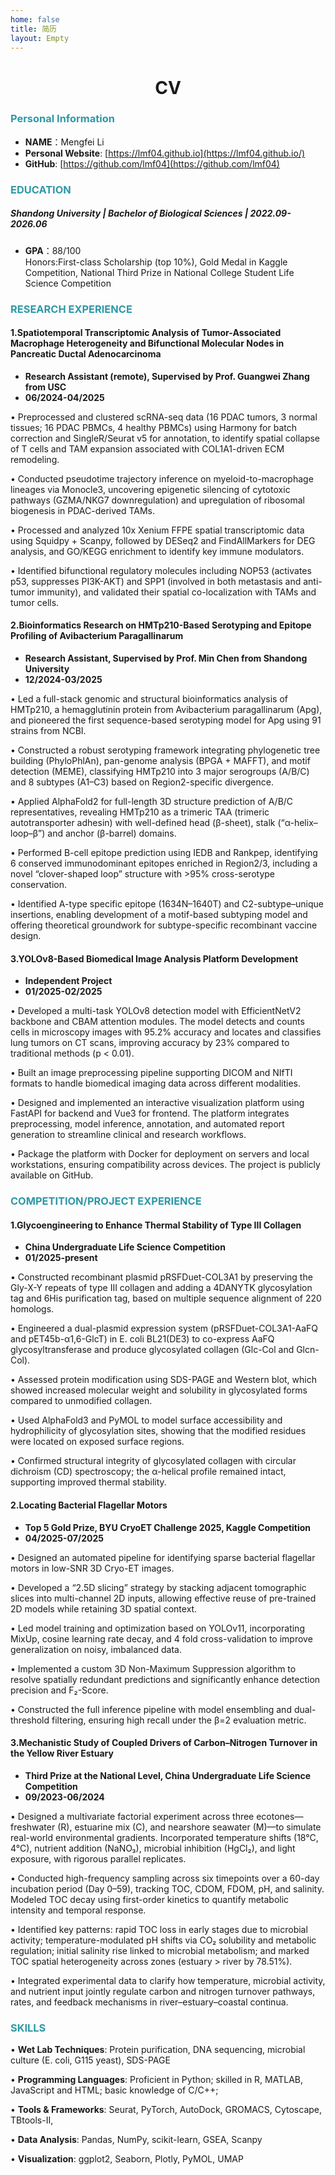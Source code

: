 ```yaml
---
home: false
title: 简历
layout: Empty
---
```


<div style="position:absolute;right:10px">
<Print></Print>
</div>

<h1 style="text-align: center;">CV</h1>

### <span style="color: #2e99a7ff;">**Personal Information**</span>
* **NAME**：Mengfei Li
* **Personal Website**: [https://lmf04.github.io](https://lmf04.github.io/)
* **GitHub**: [https://github.com/lmf04](https://github.com/lmf04)

### <span style="color: #2e99a7ff;">**EDUCATION**</span>
##### **Shandong University** | Bachelor of Biological Sciences | 2022.09-2026.06 <br>
 * **GPA**：88/100 <br>
Honors:First-class Scholarship (top 10%), Gold Medal in Kaggle Competition, National Third Prize in National College Student Life Science Competition


### <span style="color: #2e99a7ff;">**RESEARCH EXPERIENCE**</span>
#### 1.Spatiotemporal Transcriptomic Analysis of Tumor-Associated Macrophage Heterogeneity and Bifunctional Molecular Nodes in Pancreatic Ductal Adenocarcinoma 
* **Research Assistant (remote), Supervised by Prof. Guangwei Zhang from USC**
* **06/2024-04/2025** 
  
• Preprocessed and clustered scRNA-seq data (16 PDAC tumors, 3 normal tissues; 16 PDAC PBMCs, 4 healthy PBMCs) using Harmony for batch correction and SingleR/Seurat v5 for annotation, to identify spatial collapse of T cells and TAM expansion associated with COL1A1-driven ECM remodeling. 

• Conducted pseudotime trajectory inference on myeloid-to-macrophage lineages via Monocle3, uncovering epigenetic silencing of cytotoxic pathways (GZMA/NKG7 downregulation) and upregulation of ribosomal biogenesis in PDAC-derived TAMs. 

• Processed and analyzed 10x Xenium FFPE spatial transcriptomic data using Squidpy + Scanpy, followed by DESeq2 and FindAllMarkers for DEG analysis, and GO/KEGG enrichment to identify key immune modulators. 

• Identified bifunctional regulatory molecules including NOP53 (activates p53, suppresses PI3K-AKT) and SPP1 (involved in both metastasis and anti-tumor immunity), and validated their spatial co-localization with TAMs and tumor cells. 


#### 2.Bioinformatics Research on HMTp210-Based Serotyping and Epitope Profiling of Avibacterium Paragallinarum 
* **Research Assistant, Supervised by Prof. Min Chen from Shandong University**
* **12/2024-03/2025**
  
• Led a full-stack genomic and structural bioinformatics analysis of HMTp210, a hemagglutinin protein from Avibacterium paragallinarum (Apg), and pioneered the first sequence-based serotyping model for Apg using 91 strains from NCBI. 

• Constructed a robust serotyping framework integrating phylogenetic tree building (PhyloPhlAn), pan-genome analysis (BPGA + MAFFT), and motif detection (MEME), classifying HMTp210 into 3 major serogroups (A/B/C) and 8 subtypes (A1–C3) based on Region2-specific divergence. 

• Applied AlphaFold2 for full-length 3D structure prediction of A/B/C representatives, revealing HMTp210 as a trimeric TAA (trimeric autotransporter adhesin) with well-defined head (β-sheet), stalk (“α-helix–loop–β”) and anchor (β-barrel) domains. 

• Performed B-cell epitope prediction using IEDB and Rankpep, identifying 6 conserved immunodominant epitopes enriched in Region2/3, including a novel “clover-shaped loop” structure with >95% cross-serotype conservation. 

• Identified A-type specific epitope (1634N–1640T) and C2-subtype–unique insertions, enabling development of a motif-based subtyping model and offering theoretical groundwork for subtype-specific recombinant vaccine design. 

#### 3.YOLOv8-Based Biomedical Image Analysis Platform Development 
* **Independent Project**
* **01/2025-02/2025**
  
• Developed a multi-task YOLOv8 detection model with EfficientNetV2 backbone and CBAM attention modules. The model detects and counts cells in microscopy images with 95.2% accuracy and locates and classifies lung tumors on CT scans, improving accuracy by 23% compared to traditional methods (p < 0.01). 

• Built an image preprocessing pipeline supporting DICOM and NIfTI formats to handle biomedical imaging data across different modalities. 

• Designed and implemented an interactive visualization platform using FastAPI for backend and Vue3 for frontend. The platform integrates preprocessing, model inference, annotation, and automated report generation to streamline clinical and research workflows. 

• Package the platform with Docker for deployment on servers and local workstations, ensuring compatibility across devices. The project is publicly available on GitHub. 

### <span style="color: #2e99a7ff;">**COMPETITION/PROJECT EXPERIENCE**</span>                                                                          
#### 1.Glycoengineering to Enhance Thermal Stability of Type III Collagen 
* **China Undergraduate Life Science Competition**   
* **01/2025-present** 
  
• Constructed recombinant plasmid pRSFDuet-COL3A1 by preserving the Gly-X-Y repeats of type III collagen and adding a 4DANYTK glycosylation tag and 6His purification tag, based on multiple sequence alignment of 220 homologs. 

• Engineered a dual-plasmid expression system (pRSFDuet-COL3A1-AaFQ and pET45b-α1,6-GlcT) in E. coli BL21(DE3) to co-express AaFQ glycosyltransferase and produce glycosylated collagen (Glc-Col and Glcn-Col). 

• Assessed protein modification using SDS-PAGE and Western blot, which showed increased molecular weight and solubility in glycosylated forms compared to unmodified collagen. 

• Used AlphaFold3 and PyMOL to model surface accessibility and hydrophilicity of glycosylation sites, showing that the modified residues were located on exposed surface regions. 

• Confirmed structural integrity of glycosylated collagen with circular dichroism (CD) spectroscopy; the α-helical profile remained intact, supporting improved thermal stability. 

#### 2.Locating Bacterial Flagellar Motors 
* **Top 5 Gold Prize, BYU CryoET Challenge 2025, Kaggle Competition**
* **04/2025-07/2025**
  
• Designed an automated pipeline for identifying sparse bacterial flagellar motors in low-SNR 3D Cryo-ET images. 

• Developed a “2.5D slicing” strategy by stacking adjacent tomographic slices into multi-channel 2D inputs, allowing effective reuse of pre-trained 2D models while retaining 3D spatial context. 

• Led model training and optimization based on YOLOv11, incorporating MixUp, cosine learning rate decay, and 4 fold cross-validation to improve generalization on noisy, imbalanced data. 

• Implemented a custom 3D Non-Maximum Suppression algorithm to resolve spatially redundant predictions and significantly enhance detection precision and F₂-Score. 

• Constructed the full inference pipeline with model ensembling and dual-threshold filtering, ensuring high recall under the β=2 evaluation metric. 

#### 3.Mechanistic Study of Coupled Drivers of Carbon–Nitrogen Turnover in the Yellow River Estuary 
* **Third Prize at the National Level, China Undergraduate Life Science Competition**
* **09/2023-06/2024** 
  
• Designed a multivariate factorial experiment across three ecotones—freshwater (R), estuarine mix (C), and nearshore seawater (M)—to simulate real-world environmental gradients. Incorporated temperature shifts (18°C, 4°C), nutrient addition (NaNO₃), microbial inhibition (HgCl₂), and light exposure, with rigorous parallel replicates. 

• Conducted high-frequency sampling across six timepoints over a 60-day incubation period (Day 0–59), tracking TOC, CDOM, FDOM, pH, and salinity. Modeled TOC decay using first-order kinetics to quantify metabolic intensity and temporal response. 

• Identified key patterns: rapid TOC loss in early stages due to microbial activity; temperature-modulated pH shifts via CO₂ solubility and metabolic regulation; initial salinity rise linked to microbial metabolism; and marked TOC spatial heterogeneity across zones (estuary > river by 78.51%). 

• Integrated experimental data to clarify how temperature, microbial activity, and nutrient input jointly regulate carbon and nitrogen turnover pathways, rates, and feedback mechanisms in river–estuary–coastal continua. 

### <span style="color: #2e99a7ff;">**SKILLS** </span>                                                                                                        
• **Wet Lab Techniques**: Protein purification, DNA sequencing, microbial culture (E. coli, G115 yeast), SDS-PAGE 

• **Programming Languages**: Proficient in Python; skilled in R, MATLAB, JavaScript and HTML; basic knowledge of C/C++; 

• **Tools & Frameworks**: Seurat, PyTorch, AutoDock, GROMACS, Cytoscape, TBtools-II, 

• **Data Analysis**: Pandas, NumPy, scikit-learn, GSEA, Scanpy 

• **Visualization**: ggplot2, Seaborn, Plotly, PyMOL, UMAP

<!-- 其他信息（根据情况补充）
====== -->

<style lang="scss" scoped>
  /* #content{
     h1{margin: 16px 0 12px 0px;}
     h2{margin: 14px 0 10px 0px;}
     h3{margin: 12px 0 8px 0px;}
     h4{margin: 10px 0 6px 0px;}
     h5{margin: 8px 0 4px 0px;}
     h6{margin: 6px 0 2px 0px;}
ul{
  margin: 3px 0;
}
p,ol{ margin: 3px 0; }
  } */

</style>